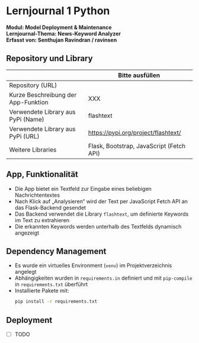 ﻿# Lernjournal 1 Python
**Modul: Model Deployment & Maintenance**  
**Lernjournal-Thema: News-Keyword Analyzer**  
**Erfasst von: Senthujan Ravindran / ravinsen**

## Repository und Library

| | Bitte ausfüllen |
| -------- | ------- |
| Repository (URL)  |
| Kurze Beschreibung der App-Funktion | XXX |
| Verwendete Library aus PyPi (Name) | flashtext |
| Verwendete Library aus PyPi (URL) | https://pypi.org/project/flashtext/ |
| Weitere Libraries | Flask, Bootstrap, JavaScript (Fetch API) |

## App, Funktionalität
- Die App bietet ein Textfeld zur Eingabe eines beliebigen Nachrichtentextes
- Nach Klick auf „Analysieren“ wird der Text per JavaScript Fetch API an das Flask-Backend gesendet
- Das Backend verwendet die Library `flashtext`, um definierte Keywords im Text zu extrahieren
- Die erkannten Keywords werden unterhalb des Textfelds dynamisch angezeigt

## Dependency Management

- Es wurde ein virtuelles Environment (`venv`) im Projektverzeichnis angelegt
- Abhängigkeiten wurden in `requirements.in` definiert und mit `pip-compile` in `requirements.txt` überführt
- Installierte Pakete mit:
  ```bash
  pip install -r requirements.txt

## Deployment

* [ ] TODO

